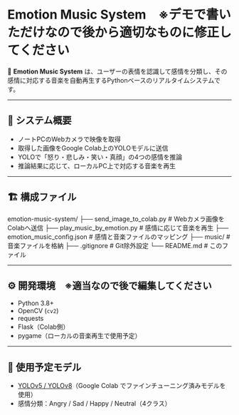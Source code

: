 # Emotion Music System　※デモで書いただけなので後から適切なものに修正してください

🎵 **Emotion Music System** は、ユーザーの表情を認識して感情を分類し、その感情に対応する音楽を自動再生するPythonベースのリアルタイムシステムです。

---

## 🧠 システム概要

- ノートPCのWebカメラで映像を取得
- 取得した画像をGoogle Colab上のYOLOモデルに送信
- YOLOで「怒り・悲しみ・笑い・真顔」の4つの感情を推論
- 推論結果に応じて、ローカルPC上で対応する音楽を再生

---

## 🏗️ 構成ファイル

emotion-music-system/
├── send_image_to_colab.py         # Webカメラ画像をColabへ送信
├── play_music_by_emotion.py       # 感情に応じて音楽を再生
├── emotion_music_config.json      # 感情と音楽ファイルのマッピング
├── music/                         # 音楽ファイルを格納
├── .gitignore                     # Git除外設定
└── README.md                      # このファイル

---

## ⚙️ 開発環境　※適当なので後で編集してください

- Python 3.8+
- OpenCV (`cv2`)
- requests
- Flask（Colab側）
- pygame（ローカルの音楽再生で使用予定）

---

## 🚀 使用予定モデル

- [YOLOv5 / YOLOv8](https://github.com/ultralytics/yolov5)（Google Colab でファインチューニング済みモデルを使用）
- 感情分類：Angry / Sad / Happy / Neutral（4クラス）
